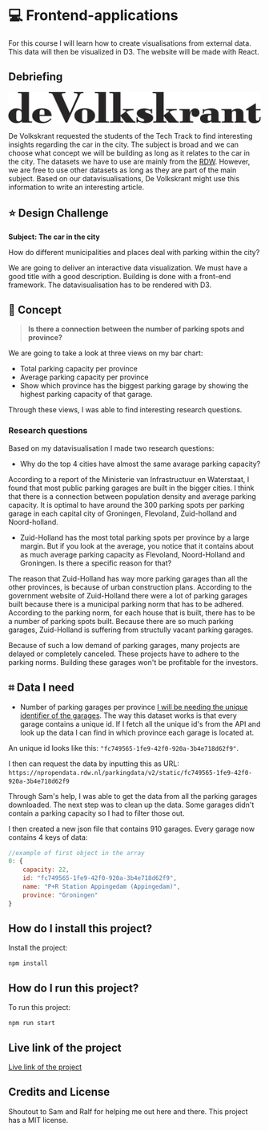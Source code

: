 # 💻 Frontend-applications
For this course I will learn how to create visualisations from external data. This data will then be visualized in D3. The website will be made with React.

## Debriefing
![test](img/vk.png)

De Volkskrant requested the students of the Tech Track to find interesting insights regarding the car in the city. The subject is broad and we can choose what concept we will be building as long as it relates to the car in the city. The datasets we have to use are mainly from the [RDW](https://www.rdw.nl/). However, we are free to use other datasets as long as they are part of the main subject. Based on our datavisualisations, De Volkskrant might use this information to write an interesting article.

## ⭐️ Design Challenge
**Subject: The car in the city**

How do different municipalities and places deal with parking within the city?

We are going to deliver an interactive data visualization. We must have a good title with a good description. Building is done with a front-end framework. The datavisualisation has to be rendered with D3.

## 📝 Concept

> **Is there a connection between the number of parking spots and province?**

We are going to take a look at three views on my bar chart:

- Total parking capacity per province
- Average parking capacity per province
- Show which province has the biggest parking garage by showing the highest parking capacity of that garage.

Through these views, I was able to find interesting research questions.
### Research questions

Based on my datavisualisation I made two research questions:

- Why do the top 4 cities have almost the same avarage parking capacity?

According to a report of the Ministerie van Infrastructuur en Waterstaat, I found that most public parking garages are built in the bigger cities. I think that there is a connection between population density and average parking capacity. It is optimal to have around the 300 parking spots per parking garage in each capital city of Groningen, Flevoland, Zuid-holland and Noord-holland.

- Zuid-Holland has the most total parking spots per province by a large margin. But if you look at the average, you notice that it contains about as much average parking capacity as Flevoland, Noord-Holland and Groningen. Is there a specific reason for that?

The reason that Zuid-Holland has way more parking garages than all the other provinces, is because of urban construction plans. According to the government website of Zuid-Holland there were a lot of parking garages built because there is a municipal parking norm that has to be adhered. According to the parking norm, for each house that is built, there has to be a number of parking spots built. Because there are so much parking garages, Zuid-Holland is suffering from structully vacant parking garages.

Because of such a low demand of parking garages, many projects are delayed or completely canceled. These projects have to adhere to the parking norms. Building these garages won't be profitable for the investors.
## ⌗ Data I need

- Number of parking garages per province
[I will be needing the unique identifier of the garages](https://npropendata.rdw.nl/parkingdata/v2/). The way this dataset works is that every garage contains a unique id. If I fetch all the unique id's from the API and look up the data I can find in which province each garage is located at.

An unique id looks like this: `"fc749565-1fe9-42f0-920a-3b4e718d62f9"`. 

I then can request the data by inputting this as URL:
`https://npropendata.rdw.nl/parkingdata/v2/static/fc749565-1fe9-42f0-920a-3b4e718d62f9`

Through Sam's help, I was able to get the data from all the parking garages downloaded. The next step was to clean up the data. Some garages didn't contain a parking capacity so I had to filter those out.

I then created a new json file that contains 910 garages. Every garage now contains 4 keys of data:

```js
//example of first object in the array
0: {
    capacity: 22,
    id: "fc749565-1fe9-42f0-920a-3b4e718d62f9",
    name: "P+R Station Appingedam (Appingedam)",
    province: "Groningen"
}
```

## How do I install this project?
Install the project:
```
npm install
```
## How do I run this project?
To run this project:
```
npm run start
```

## Live link of the project
[Live link of the project](https://relaxed-panini-67bcc0.netlify.app/)

## Credits and License
Shoutout to Sam and Ralf for helping me out here and there.
This project has a MIT license.

